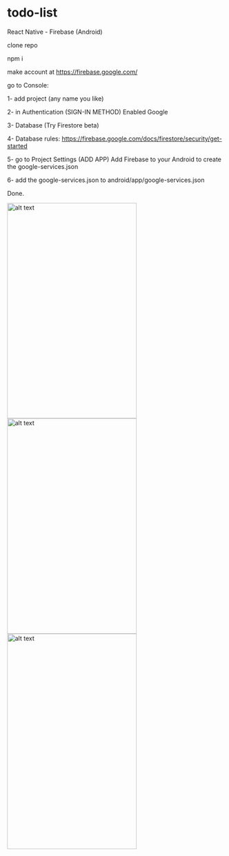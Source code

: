 # todo-list
React Native - Firebase (Android)

clone repo

npm i 

make account at https://firebase.google.com/

go to Console:

1- add project (any name you like)

2- in Authentication (SIGN-IN METHOD) Enabled  Google

3- Database (Try Firestore beta)

4- Database rules:
https://firebase.google.com/docs/firestore/security/get-started

5- go to Project Settings (ADD APP) Add Firebase to your Android to create the google-services.json

6- add the google-services.json to android/app/google-services.json

Done.


<img src="https://lh3.googleusercontent.com/I38P-CdVJK-0qNJDt3ROSeI_dOkAeaC5ZHQKmk5bxjiZvRFVyqKUsNcHg7pu5fp8OkxgEtK3FEJ8DcmrfJefCgMiqxRcINMimI64DaQ0kLuzhn8LpslimehcSIh9NrH-3miUzEtqLvSGPvLPVgOGPT77aXezdMTO7QQcmsp_Ysn9DYonl_46HaazaLTKGbA-DRXzR6Q1yubMdCXhoSG8p4A5o-VNB5abNdamh_xOR5NJy-CM24Kia2yI0gY0Q092DAS_X0f-DhO7GjN8_z-gvm4CtKu0V9RZDSaWq1TuRj11xdTp47cfEOpYRYA0ipYPzl0bmy2hxWeXiIE-PXZ2qRwJb-PW5bQRUBDQNyqkkbvbizcf13Fm6_F0skNQiFkO9NyDyXzF5_i_U5fLjpdWA5SzkXAg0u7D40qBpsRaVpsLtYmgn2oUYeh-lqFnp9pu5ngCh8Bv1Es3_cjTXjNW63uMO5NrCjb4LF0goWEgue3lRwj5KvLFqw_88emt29LF2Ytwku4ciDpm83sfhN57maUojPQcs8DkjaVkmA-nAik6aSjZuoRFKjOWGSvF-berSNTKvcZZYEL7VRuys91cYVVjCPc5QbcOFwGwDliS5arpFIexCg6B8pZTy1ZfYg=w563-h902-no" alt="alt text" width="300" height="500">



<img src="https://lh3.googleusercontent.com/VQIuKiuJANtlwq_wwA7SNXSKV70RmA-iPsBW1n-egFHPFOebMjE5iQzzQdrDPLhcjepqV2favLl0mHDkktj9wAbSn_A5C5-jLbAoYuFpzYnZOWP9ZLDMn13M9T1d_hS_uC9licTsq7enW7HnqFkUyV0p6L1I7RFyZVvNnkcGv7YQWOzjRFqX0AhZioOMitViC45djR3PgUrPyc_EMIbr95d6BmHyKKGMUpMI9o1M4fYA7933mHFQQnYTVUmUimM_t2sfodQ9XUt932p7YDRBe_wtFbYyXHlfcs-fDQJAAUX2lJ67V6M9ichQEUOIXFzMGUg2aLtQuNIThesSVZXYc8mIowU-QluxomdTLCxP5U39w1YWOE6uN-07eb1NvDduISFvi51PuxRdZvXfxolaHpNXVB1fioFbLuYl0iPSvDgHy1avR1b6wviC3lj_0Zf7k6axafOFdKnQi4l-UCUcr0GoEA9AsnQZUBTJmL91FmxbgvcuwlkhuSZrwidzu4Jg_a9KUUOvrINDgNik9y_cF-7OEXjxKjALQl6GekkeIaMVjsM7y7QCohsCjz8AHWP4l7kGp6coJFbgheDeo5WPThe9T6Eke8vopzAtSe9tKe5enfiMM6FhTP_7lJNiQw=w563-h902-no" alt="alt text" width="300" height="500">



<img src="https://lh3.googleusercontent.com/Zsd_wbYjsTsfbF9q526fTY57dpltUpuwVyP-raOCuKvw6X63H2aKjs4_BFjyQTJtplPufJj7tnNtjoCYhSnJAeBclET_9LsvdfBWGt-gV8Y9ZwS0aPUUHRtY4uelhSPTyptA9qNSl6NaZwPRSpd5_-KvktPA9Vasf55oGpg81DlsZSnUJg0B9olpc2DkpxTe9ztki47qEMON1YCW15ZbcVyC_YVwabrAhZxvjdPNnx8zWBDUKSRD-lS4bkEkc-Gkecu3JpbT0YJi1xH7_nfEx72JxOc3ru3mk3BcAN8tMolfNkpdpSVKhwTgTrBQ4MFbmPqvFojfIgbyIueyyxyWI4qX2IsRJcWQa4jKs7_ZgViu7en-XaofkYblTpWyLoTwm5h-ZJQd57Enz5jugdyXH4uNJu-LsIlS8LZqk5GO_M3tdVfoQiKoDnU9LWzB2tDUQwezfHgWcGH90lPgpBR7LCMqSnurIKZfFjQUGnp22fYbn2ttOOZbj13o1n4ptXwXGctxYIoy67Gl8vEMH3iVpV5IOlwLQQFPAMGpw7MpL23lNeHO7J5PBnFVdQam8O4PpzUFiWvkz-j1zsBq2GB26FRlByvxjyw7MmfcjIPPxY31gVORPZw2SXxjX0fEJA=w563-h902-no" alt="alt text" width="300" height="500">

